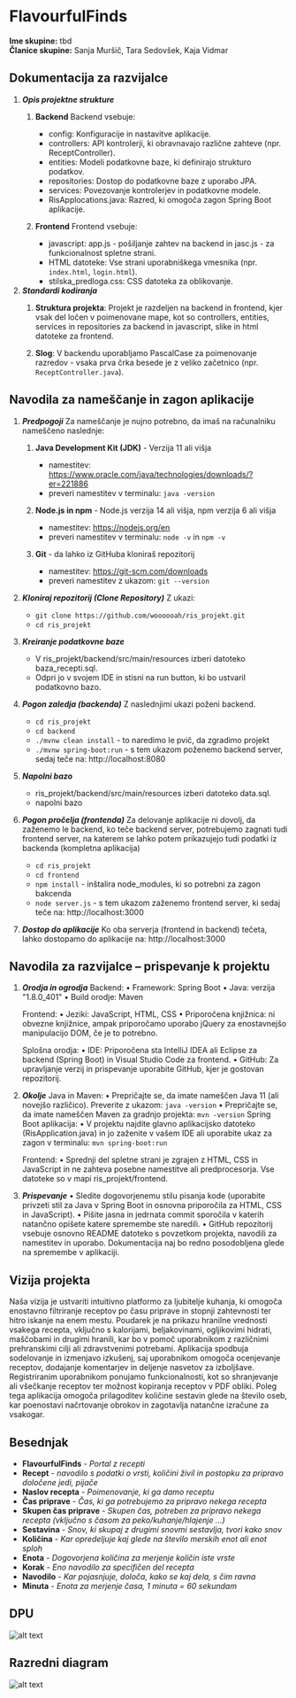 <!-- (maybe useful, jaz se nisem spomnila, sem morala guglat) :)
    # so naslovi (#=h1, ##=h2 ...) 
    **nekaj** je boldano
    *nekaj* je italic
    ***nekaj*** je bold&italic
-->

# FlavourfulFinds
**Ime skupine:** tbd <br>
**Članice skupine:** Sanja Muršič, Tara Sedovšek, Kaja Vidmar


## Dokumentacija za razvijalce
1. ***Opis projektne strukture***
    1. **Backend**
        Backend vsebuje:
        - config: Konfiguracije in nastavitve aplikacije.
        - controllers: API kontrolerji, ki obravnavajo različne zahteve (npr. ReceptController).
        - entities: Modeli podatkovne baze, ki definirajo strukturo podatkov.
        - repositories: Dostop do podatkovne baze z uporabo JPA.
        - services: Povezovanje kontrolerjev in podatkovne modele.
        - RisApplocations.java: Razred, ki omogoča zagon Spring Boot aplikacije.

    2. **Frontend**
        Frontend vsebuje:
        - javascript: app.js - pošiljanje zahtev na backend in jasc.js - za funkcionalnost spletne strani.
        - HTML datoteke: Vse strani uporabniškega vmesnika (npr. `index.html`, `login.html`).
        - stilska_predloga.css: CSS datoteka za oblikovanje.
2. ***Standardi kodiranja***
    1. **Struktura projekta**: 
    Projekt je razdeljen na backend in frontend, kjer vsak del ločen v poimenovane mape, kot so controllers, entities, services in repositories za backend in javascript, slike in html datoteke za frontend.

    2. **Slog**: 
    V backendu uporabljamo PascalCase za poimenovanje razredov - vsaka prva črka besede je z veliko začetnico (npr. `ReceptController.java`).
<!-- 1. ***Opis projektne strukture***
    1. **Backend**
        Backend vsebuje:
        - config: Konfiguracije in nastavitve aplikacije.
        - controllers: API kontrolerji, ki obravnavajo različne zahteve (npr. ReceptController).
        - entities: Modeli podatkovne baze, ki definirajo strukturo podatkov.
        - repositories: Dostop do podatkovne baze z uporabo JPA.
        - services: Povezovanje kontrolerjev in podatkovne modele.
        - RisApplocations.java: Razred, ki omogoča zagon Spring Boot aplikacije.

    2. **Frontend**
        Frontend vsebuje:
        - javascript: app.js - pošiljanje zahtev na backend in jasc.js - za funkcionalnost spletne strani.
        - HTML datoteke: Vse strani uporabniškega vmesnika (npr. `index.html`, `login.html`).
        - stilska_predloga.css: CSS datoteka za oblikovanje.
2. ***Standardi kodiranja***
    1. **Struktura projekta**: 
    Projekt je razdeljen na backend in frontend, kjer vsak del ločen v poimenovane mape, kot so controllers, entities, services in repositories za backend in javascript, slike in html datoteke za frontend.

    2. **Slog**: 
    V backendu uporabljamo PascalCase za poimenovanje razredov - vsaka prva črka besede je z veliko začetnico (npr. `ReceptController.java`). -->


## Navodila za nameščanje in zagon aplikacije
1. ***Predpogoji***
    Za nameščanje je nujno potrebno, da imaš na računalniku nameščeno naslednje:
    1. **Java Development Kit (JDK)** - Verzija 11 ali višja
        - namestitev: https://www.oracle.com/java/technologies/downloads/?er=221886
        - preveri namestitev v terminalu: `java -version`

    2. **Node.js in npm** - Node.js verzija 14 ali višja, npm verzija 6 ali višja
        - namestitev: https://nodejs.org/en
        - preveri namestitev v terminalu: `node -v` in `npm -v`
    3. **Git** - da lahko iz GitHuba kloniraš repozitorij
        - namestitev: https://git-scm.com/downloads
        - preveri namestitev z ukazom: `git --version`

2. ***Kloniraj repozitorij (Clone Repository)***
    Z ukazi:
    - `git clone https://github.com/woooooah/ris_projekt.git`
    - `cd ris_projekt`

3. ***Kreiranje podatkovne baze***
    - V ris_projekt/backend/src/main/resources izberi datoteko baza_recepti.sql.
    - Odpri jo v svojem IDE in stisni na run button, ki bo ustvaril podatkovno bazo. 

4. ***Pogon zaledja (backenda)***
    Z naslednjimi ukazi poženi backend.
    - `cd ris_projekt`
    - `cd backend`
    - `./mvnw clean install` - to naredimo le pvič, da zgradimo projekt
    - `./mvnw spring-boot:run` - s tem ukazom poženemo backend server, sedaj teče na: http://localhost:8080

5. ***Napolni bazo*** 
    - ris_projekt/backend/src/main/resources izberi datoteko data.sql.
    - napolni bazo

6. ***Pogon pročelja (frontenda)***
    Za delovanje aplikacije ni dovolj, da zaženemo le backend, ko teče backend server, potrebujemo zagnati tudi frontend server, na katerem se lahko potem prikazujejo tudi podatki iz backenda (kompletna aplikacija)
    - `cd ris_projekt`
    - `cd frontend`
    - `npm install` - inštalira node_modules, ki so potrebni za zagon bakcenda
    - `node server.js` - s tem ukazom zaženemo frontend server, ki sedaj teče na: http://localhost:3000

7. ***Dostop do aplikacije***
    Ko oba serverja (frontend in backend) tečeta, lahko dostopamo do aplikacije na: http://localhost:3000



## Navodila za razvijalce – prispevanje k projektu

 1. ***Orodja in ogrodja***
    Backend:
    •	Framework: Spring Boot
    •	Java:  verzija "1.8.0_401"
    •	Build orodje: Maven

    Frontend:
    •	Jeziki: JavaScript, HTML, CSS
    •	Priporočena knjižnica: ni obvezne knjižnice, ampak priporočamo uporabo jQuery za enostavnejšo manipulacijo DOM, če je to potrebno.

    Splošna orodja:
    •	IDE: Priporočena sta IntelliJ IDEA ali Eclipse za backend (Spring Boot) in Visual Studio Code za frontend.
    •	GitHub: Za upravljanje verzij in prispevanje uporabite GitHub, kjer je gostovan repozitorij.

2. ***Okolje***
    Java in Maven:
    •	Prepričajte se, da imate nameščen Java 11 (ali novejšo različico). Preverite z ukazom: `java -version`
    •	Prepričajte se, da imate nameščen Maven za gradnjo projekta: `mvn -version`
    Spring Boot aplikacija:
    •	V projektu najdite glavno aplikacijsko datoteko (RisApplication.java) in jo zaženite v vašem IDE ali uporabite ukaz za zagon v terminalu: `mvn spring-boot:run`

    Frontend:
    •	Sprednji del spletne strani je zgrajen z HTML, CSS in JavaScript in ne zahteva posebne namestitve ali predprocesorja. Vse datoteke so v mapi ris_projekt/frontend.

3. ***Prispevanje***
    •	Sledite dogovorjenemu stilu pisanja kode (uporabite privzeti stil za Java v Spring Boot in osnovna priporočila za HTML, CSS in JavaScript).
    •	Pišite jasna in jedrnata commit sporočila v katerih natančno opišete katere spremembe ste naredili.
    •	GitHub repozitorij vsebuje osnovno README datoteko s povzetkom projekta, navodili za namestitev in uporabo. Dokumentacija naj bo redno posodobljena glede na spremembe v aplikaciji.


## Vizija projekta
Naša vizija je ustvariti intuitivno platformo za ljubitelje kuhanja, ki omogoča enostavno filtriranje receptov po času priprave in stopnji zahtevnosti ter hitro iskanje na enem mestu. Poudarek je na prikazu hranilne vrednosti vsakega recepta, vključno s kalorijami, beljakovinami, ogljikovimi hidrati, maščobami in drugimi hranili, kar bo v pomoč uporabnikom z različnimi prehranskimi cilji ali zdravstvenimi potrebami. Aplikacija spodbuja sodelovanje in izmenjavo izkušenj, saj uporabnikom omogoča ocenjevanje receptov, dodajanje komentarjev in deljenje nasvetov za izboljšave. Registriranim uporabnikom ponujamo funkcionalnosti, kot so shranjevanje ali všečkanje receptov ter možnost kopiranja receptov v PDF obliki. Poleg tega aplikacija omogoča prilagoditev količine sestavin glede na število oseb, kar poenostavi načrtovanje obrokov in zagotavlja natančne izračune za vsakogar.


## Besednjak
- **FlavourfulFinds** - *Portal z recepti*
- **Recept** - *navodilo s podatki o vrsti, količini živil in postopku za pripravo določene jedi, pijače*
- **Naslov recepta** - *Poimenovanje, ki ga damo receptu*
- **Čas priprave** - *Čas, ki ga potrebujemo za pripravo nekega recepta*
- **Skupen čas priprave** - *Skupen čas, potreben za pripravo nekega recepta (vključno s časom za peko/kuhanje/hlajenje ...)*
- **Sestavina** - *Snov, ki skupaj z drugimi snovmi sestavlja, tvori kako snov*
- **Količina** - *Kar opredeljuje kaj glede na število merskih enot ali enot sploh*
- **Enota** - *Dogovorjena količina za merjenje količin iste vrste*
- **Korak** - *Eno navodilo za specifičen del recepta*
- **Navodilo** - *Kar pojasnjuje, določa, kako se kaj dela, s čim ravna*
- **Minuta** - *Enota za merjenje časa, 1 minuta = 60 sekundam*

## DPU 
![alt text](dpu_nov.png)

## Razredni diagram
![alt text](documents/razredni_diagram.png)

    





